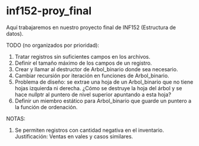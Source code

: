 inf152-proy_final
=================
Aquí trabajaremos en nuestro proyecto final de INF152 (Estructura de datos).

TODO (no organizados por prioridad):
1. Tratar registros sin suficientes campos en los archivos.
3. Definir el tamaño máximo de los campos de un registro.
5. Crear y llamar al destructor de Arbol_binario<T> donde sea necesario.
6. Cambiar recursión por iteración en funciones de Arbol_binario<T>.
8. Problema de diseño: se extrae una hoja de un Arbol_binario<T> que no tiene hojas izquierda ni derecha. ¿Cómo se destruye la hoja del árbol y se hace nullptr al puntero de nivel superior apuntando a esta hoja?
9. Definir un miembro estático para Arbol_binario<T> que guarde un puntero a la función de ordenación.

NOTAS:
1. Se permiten registros con cantidad negativa en el inventario. Justificación: Ventas en vales y casos similares.


